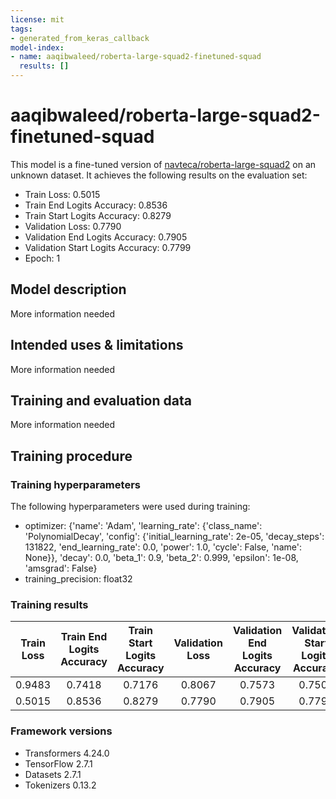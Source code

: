 ```yaml
---
license: mit
tags:
- generated_from_keras_callback
model-index:
- name: aaqibwaleed/roberta-large-squad2-finetuned-squad
  results: []
---
```


<!-- This model card has been generated automatically according to the information Keras had access to. You should
probably proofread and complete it, then remove this comment. -->

# aaqibwaleed/roberta-large-squad2-finetuned-squad

This model is a fine-tuned version of [navteca/roberta-large-squad2](https://huggingface.co/navteca/roberta-large-squad2) on an unknown dataset.
It achieves the following results on the evaluation set:
- Train Loss: 0.5015
- Train End Logits Accuracy: 0.8536
- Train Start Logits Accuracy: 0.8279
- Validation Loss: 0.7790
- Validation End Logits Accuracy: 0.7905
- Validation Start Logits Accuracy: 0.7799
- Epoch: 1

## Model description

More information needed

## Intended uses & limitations

More information needed

## Training and evaluation data

More information needed

## Training procedure

### Training hyperparameters

The following hyperparameters were used during training:
- optimizer: {'name': 'Adam', 'learning_rate': {'class_name': 'PolynomialDecay', 'config': {'initial_learning_rate': 2e-05, 'decay_steps': 131822, 'end_learning_rate': 0.0, 'power': 1.0, 'cycle': False, 'name': None}}, 'decay': 0.0, 'beta_1': 0.9, 'beta_2': 0.999, 'epsilon': 1e-08, 'amsgrad': False}
- training_precision: float32

### Training results

| Train Loss | Train End Logits Accuracy | Train Start Logits Accuracy | Validation Loss | Validation End Logits Accuracy | Validation Start Logits Accuracy | Epoch |
|:----------:|:-------------------------:|:---------------------------:|:---------------:|:------------------------------:|:--------------------------------:|:-----:|
| 0.9483     | 0.7418                    | 0.7176                      | 0.8067          | 0.7573                         | 0.7504                           | 0     |
| 0.5015     | 0.8536                    | 0.8279                      | 0.7790          | 0.7905                         | 0.7799                           | 1     |


### Framework versions

- Transformers 4.24.0
- TensorFlow 2.7.1
- Datasets 2.7.1
- Tokenizers 0.13.2
